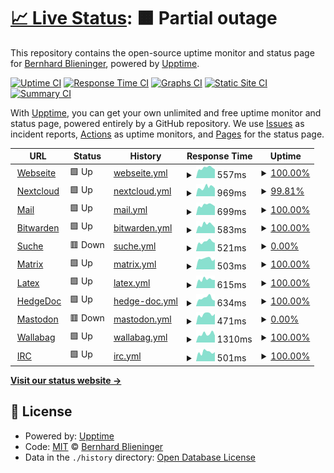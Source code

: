 # [📈 Live Status](https://privatereese.github.io/upptime): <!--live status--> **🟧 Partial outage**

This repository contains the open-source uptime monitor and status page for [Bernhard Blieninger](https://privatereese.github.io/upptime), powered by [Upptime](https://github.com/upptime/upptime).

[![Uptime CI](https://github.com/privatereese/upptime/workflows/Uptime%20CI/badge.svg)](https://github.com/privatereese/upptime/actions?query=workflow%3A%22Uptime+CI%22)
[![Response Time CI](https://github.com/privatereese/upptime/workflows/Response%20Time%20CI/badge.svg)](https://github.com/privatereese/upptime/actions?query=workflow%3A%22Response+Time+CI%22)
[![Graphs CI](https://github.com/privatereese/upptime/workflows/Graphs%20CI/badge.svg)](https://github.com/privatereese/upptime/actions?query=workflow%3A%22Graphs+CI%22)
[![Static Site CI](https://github.com/privatereese/upptime/workflows/Static%20Site%20CI/badge.svg)](https://github.com/privatereese/upptime/actions?query=workflow%3A%22Static+Site+CI%22)
[![Summary CI](https://github.com/privatereese/upptime/workflows/Summary%20CI/badge.svg)](https://github.com/privatereese/upptime/actions?query=workflow%3A%22Summary+CI%22)

With [Upptime](https://upptime.js.org), you can get your own unlimited and free uptime monitor and status page, powered entirely by a GitHub repository. We use [Issues](https://github.com/privatereese/upptime/issues) as incident reports, [Actions](https://github.com/privatereese/upptime/actions) as uptime monitors, and [Pages](https://privatereese.github.io/upptime) for the status page.

<!--start: status pages-->
<!-- This summary is generated by Upptime (https://github.com/upptime/upptime) -->
<!-- Do not edit this manually, your changes will be overwritten -->
<!-- prettier-ignore -->
| URL | Status | History | Response Time | Uptime |
| --- | ------ | ------- | ------------- | ------ |
| <img alt="" src="https://icons.duckduckgo.com/ip3/www.edvgarbe.de.ico" height="13"> [Webseite](https://www.edvgarbe.de) | 🟩 Up | [webseite.yml](https://github.com/privatereese/upptime/commits/HEAD/history/webseite.yml) | <details><summary><img alt="Response time graph" src="./graphs/webseite/response-time-week.png" height="20"> 557ms</summary><br><a href="https://privatereese.github.io/upptime/history/webseite"><img alt="Response time 617" src="https://img.shields.io/endpoint?url=https%3A%2F%2Fraw.githubusercontent.com%2Fprivatereese%2Fupptime%2FHEAD%2Fapi%2Fwebseite%2Fresponse-time.json"></a><br><a href="https://privatereese.github.io/upptime/history/webseite"><img alt="24-hour response time 481" src="https://img.shields.io/endpoint?url=https%3A%2F%2Fraw.githubusercontent.com%2Fprivatereese%2Fupptime%2FHEAD%2Fapi%2Fwebseite%2Fresponse-time-day.json"></a><br><a href="https://privatereese.github.io/upptime/history/webseite"><img alt="7-day response time 557" src="https://img.shields.io/endpoint?url=https%3A%2F%2Fraw.githubusercontent.com%2Fprivatereese%2Fupptime%2FHEAD%2Fapi%2Fwebseite%2Fresponse-time-week.json"></a><br><a href="https://privatereese.github.io/upptime/history/webseite"><img alt="30-day response time 1005" src="https://img.shields.io/endpoint?url=https%3A%2F%2Fraw.githubusercontent.com%2Fprivatereese%2Fupptime%2FHEAD%2Fapi%2Fwebseite%2Fresponse-time-month.json"></a><br><a href="https://privatereese.github.io/upptime/history/webseite"><img alt="1-year response time 616" src="https://img.shields.io/endpoint?url=https%3A%2F%2Fraw.githubusercontent.com%2Fprivatereese%2Fupptime%2FHEAD%2Fapi%2Fwebseite%2Fresponse-time-year.json"></a></details> | <details><summary><a href="https://privatereese.github.io/upptime/history/webseite">100.00%</a></summary><a href="https://privatereese.github.io/upptime/history/webseite"><img alt="All-time uptime 99.94%" src="https://img.shields.io/endpoint?url=https%3A%2F%2Fraw.githubusercontent.com%2Fprivatereese%2Fupptime%2FHEAD%2Fapi%2Fwebseite%2Fuptime.json"></a><br><a href="https://privatereese.github.io/upptime/history/webseite"><img alt="24-hour uptime 100.00%" src="https://img.shields.io/endpoint?url=https%3A%2F%2Fraw.githubusercontent.com%2Fprivatereese%2Fupptime%2FHEAD%2Fapi%2Fwebseite%2Fuptime-day.json"></a><br><a href="https://privatereese.github.io/upptime/history/webseite"><img alt="7-day uptime 100.00%" src="https://img.shields.io/endpoint?url=https%3A%2F%2Fraw.githubusercontent.com%2Fprivatereese%2Fupptime%2FHEAD%2Fapi%2Fwebseite%2Fuptime-week.json"></a><br><a href="https://privatereese.github.io/upptime/history/webseite"><img alt="30-day uptime 99.70%" src="https://img.shields.io/endpoint?url=https%3A%2F%2Fraw.githubusercontent.com%2Fprivatereese%2Fupptime%2FHEAD%2Fapi%2Fwebseite%2Fuptime-month.json"></a><br><a href="https://privatereese.github.io/upptime/history/webseite"><img alt="1-year uptime 99.93%" src="https://img.shields.io/endpoint?url=https%3A%2F%2Fraw.githubusercontent.com%2Fprivatereese%2Fupptime%2FHEAD%2Fapi%2Fwebseite%2Fuptime-year.json"></a></details>
| <img alt="" src="https://icons.duckduckgo.com/ip3/cloud.edvgarbe.de.ico" height="13"> [Nextcloud](https://cloud.edvgarbe.de) | 🟩 Up | [nextcloud.yml](https://github.com/privatereese/upptime/commits/HEAD/history/nextcloud.yml) | <details><summary><img alt="Response time graph" src="./graphs/nextcloud/response-time-week.png" height="20"> 969ms</summary><br><a href="https://privatereese.github.io/upptime/history/nextcloud"><img alt="Response time 1215" src="https://img.shields.io/endpoint?url=https%3A%2F%2Fraw.githubusercontent.com%2Fprivatereese%2Fupptime%2FHEAD%2Fapi%2Fnextcloud%2Fresponse-time.json"></a><br><a href="https://privatereese.github.io/upptime/history/nextcloud"><img alt="24-hour response time 857" src="https://img.shields.io/endpoint?url=https%3A%2F%2Fraw.githubusercontent.com%2Fprivatereese%2Fupptime%2FHEAD%2Fapi%2Fnextcloud%2Fresponse-time-day.json"></a><br><a href="https://privatereese.github.io/upptime/history/nextcloud"><img alt="7-day response time 969" src="https://img.shields.io/endpoint?url=https%3A%2F%2Fraw.githubusercontent.com%2Fprivatereese%2Fupptime%2FHEAD%2Fapi%2Fnextcloud%2Fresponse-time-week.json"></a><br><a href="https://privatereese.github.io/upptime/history/nextcloud"><img alt="30-day response time 1592" src="https://img.shields.io/endpoint?url=https%3A%2F%2Fraw.githubusercontent.com%2Fprivatereese%2Fupptime%2FHEAD%2Fapi%2Fnextcloud%2Fresponse-time-month.json"></a><br><a href="https://privatereese.github.io/upptime/history/nextcloud"><img alt="1-year response time 1212" src="https://img.shields.io/endpoint?url=https%3A%2F%2Fraw.githubusercontent.com%2Fprivatereese%2Fupptime%2FHEAD%2Fapi%2Fnextcloud%2Fresponse-time-year.json"></a></details> | <details><summary><a href="https://privatereese.github.io/upptime/history/nextcloud">99.81%</a></summary><a href="https://privatereese.github.io/upptime/history/nextcloud"><img alt="All-time uptime 99.83%" src="https://img.shields.io/endpoint?url=https%3A%2F%2Fraw.githubusercontent.com%2Fprivatereese%2Fupptime%2FHEAD%2Fapi%2Fnextcloud%2Fuptime.json"></a><br><a href="https://privatereese.github.io/upptime/history/nextcloud"><img alt="24-hour uptime 100.00%" src="https://img.shields.io/endpoint?url=https%3A%2F%2Fraw.githubusercontent.com%2Fprivatereese%2Fupptime%2FHEAD%2Fapi%2Fnextcloud%2Fuptime-day.json"></a><br><a href="https://privatereese.github.io/upptime/history/nextcloud"><img alt="7-day uptime 99.81%" src="https://img.shields.io/endpoint?url=https%3A%2F%2Fraw.githubusercontent.com%2Fprivatereese%2Fupptime%2FHEAD%2Fapi%2Fnextcloud%2Fuptime-week.json"></a><br><a href="https://privatereese.github.io/upptime/history/nextcloud"><img alt="30-day uptime 99.66%" src="https://img.shields.io/endpoint?url=https%3A%2F%2Fraw.githubusercontent.com%2Fprivatereese%2Fupptime%2FHEAD%2Fapi%2Fnextcloud%2Fuptime-month.json"></a><br><a href="https://privatereese.github.io/upptime/history/nextcloud"><img alt="1-year uptime 99.90%" src="https://img.shields.io/endpoint?url=https%3A%2F%2Fraw.githubusercontent.com%2Fprivatereese%2Fupptime%2FHEAD%2Fapi%2Fnextcloud%2Fuptime-year.json"></a></details>
| <img alt="" src="https://icons.duckduckgo.com/ip3/mail.edvgarbe.de.ico" height="13"> [Mail](https://mail.edvgarbe.de) | 🟩 Up | [mail.yml](https://github.com/privatereese/upptime/commits/HEAD/history/mail.yml) | <details><summary><img alt="Response time graph" src="./graphs/mail/response-time-week.png" height="20"> 699ms</summary><br><a href="https://privatereese.github.io/upptime/history/mail"><img alt="Response time 804" src="https://img.shields.io/endpoint?url=https%3A%2F%2Fraw.githubusercontent.com%2Fprivatereese%2Fupptime%2FHEAD%2Fapi%2Fmail%2Fresponse-time.json"></a><br><a href="https://privatereese.github.io/upptime/history/mail"><img alt="24-hour response time 612" src="https://img.shields.io/endpoint?url=https%3A%2F%2Fraw.githubusercontent.com%2Fprivatereese%2Fupptime%2FHEAD%2Fapi%2Fmail%2Fresponse-time-day.json"></a><br><a href="https://privatereese.github.io/upptime/history/mail"><img alt="7-day response time 699" src="https://img.shields.io/endpoint?url=https%3A%2F%2Fraw.githubusercontent.com%2Fprivatereese%2Fupptime%2FHEAD%2Fapi%2Fmail%2Fresponse-time-week.json"></a><br><a href="https://privatereese.github.io/upptime/history/mail"><img alt="30-day response time 1156" src="https://img.shields.io/endpoint?url=https%3A%2F%2Fraw.githubusercontent.com%2Fprivatereese%2Fupptime%2FHEAD%2Fapi%2Fmail%2Fresponse-time-month.json"></a><br><a href="https://privatereese.github.io/upptime/history/mail"><img alt="1-year response time 805" src="https://img.shields.io/endpoint?url=https%3A%2F%2Fraw.githubusercontent.com%2Fprivatereese%2Fupptime%2FHEAD%2Fapi%2Fmail%2Fresponse-time-year.json"></a></details> | <details><summary><a href="https://privatereese.github.io/upptime/history/mail">100.00%</a></summary><a href="https://privatereese.github.io/upptime/history/mail"><img alt="All-time uptime 99.93%" src="https://img.shields.io/endpoint?url=https%3A%2F%2Fraw.githubusercontent.com%2Fprivatereese%2Fupptime%2FHEAD%2Fapi%2Fmail%2Fuptime.json"></a><br><a href="https://privatereese.github.io/upptime/history/mail"><img alt="24-hour uptime 100.00%" src="https://img.shields.io/endpoint?url=https%3A%2F%2Fraw.githubusercontent.com%2Fprivatereese%2Fupptime%2FHEAD%2Fapi%2Fmail%2Fuptime-day.json"></a><br><a href="https://privatereese.github.io/upptime/history/mail"><img alt="7-day uptime 100.00%" src="https://img.shields.io/endpoint?url=https%3A%2F%2Fraw.githubusercontent.com%2Fprivatereese%2Fupptime%2FHEAD%2Fapi%2Fmail%2Fuptime-week.json"></a><br><a href="https://privatereese.github.io/upptime/history/mail"><img alt="30-day uptime 99.71%" src="https://img.shields.io/endpoint?url=https%3A%2F%2Fraw.githubusercontent.com%2Fprivatereese%2Fupptime%2FHEAD%2Fapi%2Fmail%2Fuptime-month.json"></a><br><a href="https://privatereese.github.io/upptime/history/mail"><img alt="1-year uptime 99.93%" src="https://img.shields.io/endpoint?url=https%3A%2F%2Fraw.githubusercontent.com%2Fprivatereese%2Fupptime%2FHEAD%2Fapi%2Fmail%2Fuptime-year.json"></a></details>
| <img alt="" src="https://icons.duckduckgo.com/ip3/bitwarden.edvgarbe.de.ico" height="13"> [Bitwarden](https://bitwarden.edvgarbe.de) | 🟩 Up | [bitwarden.yml](https://github.com/privatereese/upptime/commits/HEAD/history/bitwarden.yml) | <details><summary><img alt="Response time graph" src="./graphs/bitwarden/response-time-week.png" height="20"> 583ms</summary><br><a href="https://privatereese.github.io/upptime/history/bitwarden"><img alt="Response time 632" src="https://img.shields.io/endpoint?url=https%3A%2F%2Fraw.githubusercontent.com%2Fprivatereese%2Fupptime%2FHEAD%2Fapi%2Fbitwarden%2Fresponse-time.json"></a><br><a href="https://privatereese.github.io/upptime/history/bitwarden"><img alt="24-hour response time 380" src="https://img.shields.io/endpoint?url=https%3A%2F%2Fraw.githubusercontent.com%2Fprivatereese%2Fupptime%2FHEAD%2Fapi%2Fbitwarden%2Fresponse-time-day.json"></a><br><a href="https://privatereese.github.io/upptime/history/bitwarden"><img alt="7-day response time 583" src="https://img.shields.io/endpoint?url=https%3A%2F%2Fraw.githubusercontent.com%2Fprivatereese%2Fupptime%2FHEAD%2Fapi%2Fbitwarden%2Fresponse-time-week.json"></a><br><a href="https://privatereese.github.io/upptime/history/bitwarden"><img alt="30-day response time 708" src="https://img.shields.io/endpoint?url=https%3A%2F%2Fraw.githubusercontent.com%2Fprivatereese%2Fupptime%2FHEAD%2Fapi%2Fbitwarden%2Fresponse-time-month.json"></a><br><a href="https://privatereese.github.io/upptime/history/bitwarden"><img alt="1-year response time 634" src="https://img.shields.io/endpoint?url=https%3A%2F%2Fraw.githubusercontent.com%2Fprivatereese%2Fupptime%2FHEAD%2Fapi%2Fbitwarden%2Fresponse-time-year.json"></a></details> | <details><summary><a href="https://privatereese.github.io/upptime/history/bitwarden">100.00%</a></summary><a href="https://privatereese.github.io/upptime/history/bitwarden"><img alt="All-time uptime 99.12%" src="https://img.shields.io/endpoint?url=https%3A%2F%2Fraw.githubusercontent.com%2Fprivatereese%2Fupptime%2FHEAD%2Fapi%2Fbitwarden%2Fuptime.json"></a><br><a href="https://privatereese.github.io/upptime/history/bitwarden"><img alt="24-hour uptime 100.00%" src="https://img.shields.io/endpoint?url=https%3A%2F%2Fraw.githubusercontent.com%2Fprivatereese%2Fupptime%2FHEAD%2Fapi%2Fbitwarden%2Fuptime-day.json"></a><br><a href="https://privatereese.github.io/upptime/history/bitwarden"><img alt="7-day uptime 100.00%" src="https://img.shields.io/endpoint?url=https%3A%2F%2Fraw.githubusercontent.com%2Fprivatereese%2Fupptime%2FHEAD%2Fapi%2Fbitwarden%2Fuptime-week.json"></a><br><a href="https://privatereese.github.io/upptime/history/bitwarden"><img alt="30-day uptime 99.69%" src="https://img.shields.io/endpoint?url=https%3A%2F%2Fraw.githubusercontent.com%2Fprivatereese%2Fupptime%2FHEAD%2Fapi%2Fbitwarden%2Fuptime-month.json"></a><br><a href="https://privatereese.github.io/upptime/history/bitwarden"><img alt="1-year uptime 99.08%" src="https://img.shields.io/endpoint?url=https%3A%2F%2Fraw.githubusercontent.com%2Fprivatereese%2Fupptime%2FHEAD%2Fapi%2Fbitwarden%2Fuptime-year.json"></a></details>
| <img alt="" src="https://icons.duckduckgo.com/ip3/suche.edvgarbe.de.ico" height="13"> [Suche](https://suche.edvgarbe.de) | 🟥 Down | [suche.yml](https://github.com/privatereese/upptime/commits/HEAD/history/suche.yml) | <details><summary><img alt="Response time graph" src="./graphs/suche/response-time-week.png" height="20"> 521ms</summary><br><a href="https://privatereese.github.io/upptime/history/suche"><img alt="Response time 580" src="https://img.shields.io/endpoint?url=https%3A%2F%2Fraw.githubusercontent.com%2Fprivatereese%2Fupptime%2FHEAD%2Fapi%2Fsuche%2Fresponse-time.json"></a><br><a href="https://privatereese.github.io/upptime/history/suche"><img alt="24-hour response time 455" src="https://img.shields.io/endpoint?url=https%3A%2F%2Fraw.githubusercontent.com%2Fprivatereese%2Fupptime%2FHEAD%2Fapi%2Fsuche%2Fresponse-time-day.json"></a><br><a href="https://privatereese.github.io/upptime/history/suche"><img alt="7-day response time 521" src="https://img.shields.io/endpoint?url=https%3A%2F%2Fraw.githubusercontent.com%2Fprivatereese%2Fupptime%2FHEAD%2Fapi%2Fsuche%2Fresponse-time-week.json"></a><br><a href="https://privatereese.github.io/upptime/history/suche"><img alt="30-day response time 556" src="https://img.shields.io/endpoint?url=https%3A%2F%2Fraw.githubusercontent.com%2Fprivatereese%2Fupptime%2FHEAD%2Fapi%2Fsuche%2Fresponse-time-month.json"></a><br><a href="https://privatereese.github.io/upptime/history/suche"><img alt="1-year response time 577" src="https://img.shields.io/endpoint?url=https%3A%2F%2Fraw.githubusercontent.com%2Fprivatereese%2Fupptime%2FHEAD%2Fapi%2Fsuche%2Fresponse-time-year.json"></a></details> | <details><summary><a href="https://privatereese.github.io/upptime/history/suche">0.00%</a></summary><a href="https://privatereese.github.io/upptime/history/suche"><img alt="All-time uptime 53.38%" src="https://img.shields.io/endpoint?url=https%3A%2F%2Fraw.githubusercontent.com%2Fprivatereese%2Fupptime%2FHEAD%2Fapi%2Fsuche%2Fuptime.json"></a><br><a href="https://privatereese.github.io/upptime/history/suche"><img alt="24-hour uptime 0.00%" src="https://img.shields.io/endpoint?url=https%3A%2F%2Fraw.githubusercontent.com%2Fprivatereese%2Fupptime%2FHEAD%2Fapi%2Fsuche%2Fuptime-day.json"></a><br><a href="https://privatereese.github.io/upptime/history/suche"><img alt="7-day uptime 0.00%" src="https://img.shields.io/endpoint?url=https%3A%2F%2Fraw.githubusercontent.com%2Fprivatereese%2Fupptime%2FHEAD%2Fapi%2Fsuche%2Fuptime-week.json"></a><br><a href="https://privatereese.github.io/upptime/history/suche"><img alt="30-day uptime 0.00%" src="https://img.shields.io/endpoint?url=https%3A%2F%2Fraw.githubusercontent.com%2Fprivatereese%2Fupptime%2FHEAD%2Fapi%2Fsuche%2Fuptime-month.json"></a><br><a href="https://privatereese.github.io/upptime/history/suche"><img alt="1-year uptime 51.46%" src="https://img.shields.io/endpoint?url=https%3A%2F%2Fraw.githubusercontent.com%2Fprivatereese%2Fupptime%2FHEAD%2Fapi%2Fsuche%2Fuptime-year.json"></a></details>
| <img alt="" src="https://icons.duckduckgo.com/ip3/matrix.edvgarbe.de.ico" height="13"> [Matrix](https://matrix.edvgarbe.de) | 🟩 Up | [matrix.yml](https://github.com/privatereese/upptime/commits/HEAD/history/matrix.yml) | <details><summary><img alt="Response time graph" src="./graphs/matrix/response-time-week.png" height="20"> 503ms</summary><br><a href="https://privatereese.github.io/upptime/history/matrix"><img alt="Response time 537" src="https://img.shields.io/endpoint?url=https%3A%2F%2Fraw.githubusercontent.com%2Fprivatereese%2Fupptime%2FHEAD%2Fapi%2Fmatrix%2Fresponse-time.json"></a><br><a href="https://privatereese.github.io/upptime/history/matrix"><img alt="24-hour response time 475" src="https://img.shields.io/endpoint?url=https%3A%2F%2Fraw.githubusercontent.com%2Fprivatereese%2Fupptime%2FHEAD%2Fapi%2Fmatrix%2Fresponse-time-day.json"></a><br><a href="https://privatereese.github.io/upptime/history/matrix"><img alt="7-day response time 503" src="https://img.shields.io/endpoint?url=https%3A%2F%2Fraw.githubusercontent.com%2Fprivatereese%2Fupptime%2FHEAD%2Fapi%2Fmatrix%2Fresponse-time-week.json"></a><br><a href="https://privatereese.github.io/upptime/history/matrix"><img alt="30-day response time 808" src="https://img.shields.io/endpoint?url=https%3A%2F%2Fraw.githubusercontent.com%2Fprivatereese%2Fupptime%2FHEAD%2Fapi%2Fmatrix%2Fresponse-time-month.json"></a><br><a href="https://privatereese.github.io/upptime/history/matrix"><img alt="1-year response time 535" src="https://img.shields.io/endpoint?url=https%3A%2F%2Fraw.githubusercontent.com%2Fprivatereese%2Fupptime%2FHEAD%2Fapi%2Fmatrix%2Fresponse-time-year.json"></a></details> | <details><summary><a href="https://privatereese.github.io/upptime/history/matrix">100.00%</a></summary><a href="https://privatereese.github.io/upptime/history/matrix"><img alt="All-time uptime 99.94%" src="https://img.shields.io/endpoint?url=https%3A%2F%2Fraw.githubusercontent.com%2Fprivatereese%2Fupptime%2FHEAD%2Fapi%2Fmatrix%2Fuptime.json"></a><br><a href="https://privatereese.github.io/upptime/history/matrix"><img alt="24-hour uptime 100.00%" src="https://img.shields.io/endpoint?url=https%3A%2F%2Fraw.githubusercontent.com%2Fprivatereese%2Fupptime%2FHEAD%2Fapi%2Fmatrix%2Fuptime-day.json"></a><br><a href="https://privatereese.github.io/upptime/history/matrix"><img alt="7-day uptime 100.00%" src="https://img.shields.io/endpoint?url=https%3A%2F%2Fraw.githubusercontent.com%2Fprivatereese%2Fupptime%2FHEAD%2Fapi%2Fmatrix%2Fuptime-week.json"></a><br><a href="https://privatereese.github.io/upptime/history/matrix"><img alt="30-day uptime 99.78%" src="https://img.shields.io/endpoint?url=https%3A%2F%2Fraw.githubusercontent.com%2Fprivatereese%2Fupptime%2FHEAD%2Fapi%2Fmatrix%2Fuptime-month.json"></a><br><a href="https://privatereese.github.io/upptime/history/matrix"><img alt="1-year uptime 99.94%" src="https://img.shields.io/endpoint?url=https%3A%2F%2Fraw.githubusercontent.com%2Fprivatereese%2Fupptime%2FHEAD%2Fapi%2Fmatrix%2Fuptime-year.json"></a></details>
| <img alt="" src="https://icons.duckduckgo.com/ip3/latex.edvgarbe.de.ico" height="13"> [Latex](https://latex.edvgarbe.de) | 🟩 Up | [latex.yml](https://github.com/privatereese/upptime/commits/HEAD/history/latex.yml) | <details><summary><img alt="Response time graph" src="./graphs/latex/response-time-week.png" height="20"> 615ms</summary><br><a href="https://privatereese.github.io/upptime/history/latex"><img alt="Response time 1060" src="https://img.shields.io/endpoint?url=https%3A%2F%2Fraw.githubusercontent.com%2Fprivatereese%2Fupptime%2FHEAD%2Fapi%2Flatex%2Fresponse-time.json"></a><br><a href="https://privatereese.github.io/upptime/history/latex"><img alt="24-hour response time 572" src="https://img.shields.io/endpoint?url=https%3A%2F%2Fraw.githubusercontent.com%2Fprivatereese%2Fupptime%2FHEAD%2Fapi%2Flatex%2Fresponse-time-day.json"></a><br><a href="https://privatereese.github.io/upptime/history/latex"><img alt="7-day response time 615" src="https://img.shields.io/endpoint?url=https%3A%2F%2Fraw.githubusercontent.com%2Fprivatereese%2Fupptime%2FHEAD%2Fapi%2Flatex%2Fresponse-time-week.json"></a><br><a href="https://privatereese.github.io/upptime/history/latex"><img alt="30-day response time 925" src="https://img.shields.io/endpoint?url=https%3A%2F%2Fraw.githubusercontent.com%2Fprivatereese%2Fupptime%2FHEAD%2Fapi%2Flatex%2Fresponse-time-month.json"></a><br><a href="https://privatereese.github.io/upptime/history/latex"><img alt="1-year response time 1050" src="https://img.shields.io/endpoint?url=https%3A%2F%2Fraw.githubusercontent.com%2Fprivatereese%2Fupptime%2FHEAD%2Fapi%2Flatex%2Fresponse-time-year.json"></a></details> | <details><summary><a href="https://privatereese.github.io/upptime/history/latex">100.00%</a></summary><a href="https://privatereese.github.io/upptime/history/latex"><img alt="All-time uptime 99.93%" src="https://img.shields.io/endpoint?url=https%3A%2F%2Fraw.githubusercontent.com%2Fprivatereese%2Fupptime%2FHEAD%2Fapi%2Flatex%2Fuptime.json"></a><br><a href="https://privatereese.github.io/upptime/history/latex"><img alt="24-hour uptime 100.00%" src="https://img.shields.io/endpoint?url=https%3A%2F%2Fraw.githubusercontent.com%2Fprivatereese%2Fupptime%2FHEAD%2Fapi%2Flatex%2Fuptime-day.json"></a><br><a href="https://privatereese.github.io/upptime/history/latex"><img alt="7-day uptime 100.00%" src="https://img.shields.io/endpoint?url=https%3A%2F%2Fraw.githubusercontent.com%2Fprivatereese%2Fupptime%2FHEAD%2Fapi%2Flatex%2Fuptime-week.json"></a><br><a href="https://privatereese.github.io/upptime/history/latex"><img alt="30-day uptime 99.78%" src="https://img.shields.io/endpoint?url=https%3A%2F%2Fraw.githubusercontent.com%2Fprivatereese%2Fupptime%2FHEAD%2Fapi%2Flatex%2Fuptime-month.json"></a><br><a href="https://privatereese.github.io/upptime/history/latex"><img alt="1-year uptime 99.93%" src="https://img.shields.io/endpoint?url=https%3A%2F%2Fraw.githubusercontent.com%2Fprivatereese%2Fupptime%2FHEAD%2Fapi%2Flatex%2Fuptime-year.json"></a></details>
| <img alt="" src="https://icons.duckduckgo.com/ip3/md.edvgarbe.de.ico" height="13"> [HedgeDoc](https://md.edvgarbe.de) | 🟩 Up | [hedge-doc.yml](https://github.com/privatereese/upptime/commits/HEAD/history/hedge-doc.yml) | <details><summary><img alt="Response time graph" src="./graphs/hedge-doc/response-time-week.png" height="20"> 634ms</summary><br><a href="https://privatereese.github.io/upptime/history/hedge-doc"><img alt="Response time 630" src="https://img.shields.io/endpoint?url=https%3A%2F%2Fraw.githubusercontent.com%2Fprivatereese%2Fupptime%2FHEAD%2Fapi%2Fhedge-doc%2Fresponse-time.json"></a><br><a href="https://privatereese.github.io/upptime/history/hedge-doc"><img alt="24-hour response time 432" src="https://img.shields.io/endpoint?url=https%3A%2F%2Fraw.githubusercontent.com%2Fprivatereese%2Fupptime%2FHEAD%2Fapi%2Fhedge-doc%2Fresponse-time-day.json"></a><br><a href="https://privatereese.github.io/upptime/history/hedge-doc"><img alt="7-day response time 634" src="https://img.shields.io/endpoint?url=https%3A%2F%2Fraw.githubusercontent.com%2Fprivatereese%2Fupptime%2FHEAD%2Fapi%2Fhedge-doc%2Fresponse-time-week.json"></a><br><a href="https://privatereese.github.io/upptime/history/hedge-doc"><img alt="30-day response time 634" src="https://img.shields.io/endpoint?url=https%3A%2F%2Fraw.githubusercontent.com%2Fprivatereese%2Fupptime%2FHEAD%2Fapi%2Fhedge-doc%2Fresponse-time-month.json"></a><br><a href="https://privatereese.github.io/upptime/history/hedge-doc"><img alt="1-year response time 627" src="https://img.shields.io/endpoint?url=https%3A%2F%2Fraw.githubusercontent.com%2Fprivatereese%2Fupptime%2FHEAD%2Fapi%2Fhedge-doc%2Fresponse-time-year.json"></a></details> | <details><summary><a href="https://privatereese.github.io/upptime/history/hedge-doc">100.00%</a></summary><a href="https://privatereese.github.io/upptime/history/hedge-doc"><img alt="All-time uptime 99.94%" src="https://img.shields.io/endpoint?url=https%3A%2F%2Fraw.githubusercontent.com%2Fprivatereese%2Fupptime%2FHEAD%2Fapi%2Fhedge-doc%2Fuptime.json"></a><br><a href="https://privatereese.github.io/upptime/history/hedge-doc"><img alt="24-hour uptime 100.00%" src="https://img.shields.io/endpoint?url=https%3A%2F%2Fraw.githubusercontent.com%2Fprivatereese%2Fupptime%2FHEAD%2Fapi%2Fhedge-doc%2Fuptime-day.json"></a><br><a href="https://privatereese.github.io/upptime/history/hedge-doc"><img alt="7-day uptime 100.00%" src="https://img.shields.io/endpoint?url=https%3A%2F%2Fraw.githubusercontent.com%2Fprivatereese%2Fupptime%2FHEAD%2Fapi%2Fhedge-doc%2Fuptime-week.json"></a><br><a href="https://privatereese.github.io/upptime/history/hedge-doc"><img alt="30-day uptime 99.78%" src="https://img.shields.io/endpoint?url=https%3A%2F%2Fraw.githubusercontent.com%2Fprivatereese%2Fupptime%2FHEAD%2Fapi%2Fhedge-doc%2Fuptime-month.json"></a><br><a href="https://privatereese.github.io/upptime/history/hedge-doc"><img alt="1-year uptime 99.94%" src="https://img.shields.io/endpoint?url=https%3A%2F%2Fraw.githubusercontent.com%2Fprivatereese%2Fupptime%2FHEAD%2Fapi%2Fhedge-doc%2Fuptime-year.json"></a></details>
| <img alt="" src="https://icons.duckduckgo.com/ip3/mastodon.edvgarbe.de.ico" height="13"> [Mastodon](https://mastodon.edvgarbe.de) | 🟥 Down | [mastodon.yml](https://github.com/privatereese/upptime/commits/HEAD/history/mastodon.yml) | <details><summary><img alt="Response time graph" src="./graphs/mastodon/response-time-week.png" height="20"> 471ms</summary><br><a href="https://privatereese.github.io/upptime/history/mastodon"><img alt="Response time 658" src="https://img.shields.io/endpoint?url=https%3A%2F%2Fraw.githubusercontent.com%2Fprivatereese%2Fupptime%2FHEAD%2Fapi%2Fmastodon%2Fresponse-time.json"></a><br><a href="https://privatereese.github.io/upptime/history/mastodon"><img alt="24-hour response time 493" src="https://img.shields.io/endpoint?url=https%3A%2F%2Fraw.githubusercontent.com%2Fprivatereese%2Fupptime%2FHEAD%2Fapi%2Fmastodon%2Fresponse-time-day.json"></a><br><a href="https://privatereese.github.io/upptime/history/mastodon"><img alt="7-day response time 471" src="https://img.shields.io/endpoint?url=https%3A%2F%2Fraw.githubusercontent.com%2Fprivatereese%2Fupptime%2FHEAD%2Fapi%2Fmastodon%2Fresponse-time-week.json"></a><br><a href="https://privatereese.github.io/upptime/history/mastodon"><img alt="30-day response time 497" src="https://img.shields.io/endpoint?url=https%3A%2F%2Fraw.githubusercontent.com%2Fprivatereese%2Fupptime%2FHEAD%2Fapi%2Fmastodon%2Fresponse-time-month.json"></a><br><a href="https://privatereese.github.io/upptime/history/mastodon"><img alt="1-year response time 647" src="https://img.shields.io/endpoint?url=https%3A%2F%2Fraw.githubusercontent.com%2Fprivatereese%2Fupptime%2FHEAD%2Fapi%2Fmastodon%2Fresponse-time-year.json"></a></details> | <details><summary><a href="https://privatereese.github.io/upptime/history/mastodon">0.00%</a></summary><a href="https://privatereese.github.io/upptime/history/mastodon"><img alt="All-time uptime 44.81%" src="https://img.shields.io/endpoint?url=https%3A%2F%2Fraw.githubusercontent.com%2Fprivatereese%2Fupptime%2FHEAD%2Fapi%2Fmastodon%2Fuptime.json"></a><br><a href="https://privatereese.github.io/upptime/history/mastodon"><img alt="24-hour uptime 0.00%" src="https://img.shields.io/endpoint?url=https%3A%2F%2Fraw.githubusercontent.com%2Fprivatereese%2Fupptime%2FHEAD%2Fapi%2Fmastodon%2Fuptime-day.json"></a><br><a href="https://privatereese.github.io/upptime/history/mastodon"><img alt="7-day uptime 0.00%" src="https://img.shields.io/endpoint?url=https%3A%2F%2Fraw.githubusercontent.com%2Fprivatereese%2Fupptime%2FHEAD%2Fapi%2Fmastodon%2Fuptime-week.json"></a><br><a href="https://privatereese.github.io/upptime/history/mastodon"><img alt="30-day uptime 0.00%" src="https://img.shields.io/endpoint?url=https%3A%2F%2Fraw.githubusercontent.com%2Fprivatereese%2Fupptime%2FHEAD%2Fapi%2Fmastodon%2Fuptime-month.json"></a><br><a href="https://privatereese.github.io/upptime/history/mastodon"><img alt="1-year uptime 42.53%" src="https://img.shields.io/endpoint?url=https%3A%2F%2Fraw.githubusercontent.com%2Fprivatereese%2Fupptime%2FHEAD%2Fapi%2Fmastodon%2Fuptime-year.json"></a></details>
| <img alt="" src="https://icons.duckduckgo.com/ip3/wallabag.edvgarbe.de.ico" height="13"> [Wallabag](https://wallabag.edvgarbe.de) | 🟩 Up | [wallabag.yml](https://github.com/privatereese/upptime/commits/HEAD/history/wallabag.yml) | <details><summary><img alt="Response time graph" src="./graphs/wallabag/response-time-week.png" height="20"> 1310ms</summary><br><a href="https://privatereese.github.io/upptime/history/wallabag"><img alt="Response time 2036" src="https://img.shields.io/endpoint?url=https%3A%2F%2Fraw.githubusercontent.com%2Fprivatereese%2Fupptime%2FHEAD%2Fapi%2Fwallabag%2Fresponse-time.json"></a><br><a href="https://privatereese.github.io/upptime/history/wallabag"><img alt="24-hour response time 1090" src="https://img.shields.io/endpoint?url=https%3A%2F%2Fraw.githubusercontent.com%2Fprivatereese%2Fupptime%2FHEAD%2Fapi%2Fwallabag%2Fresponse-time-day.json"></a><br><a href="https://privatereese.github.io/upptime/history/wallabag"><img alt="7-day response time 1310" src="https://img.shields.io/endpoint?url=https%3A%2F%2Fraw.githubusercontent.com%2Fprivatereese%2Fupptime%2FHEAD%2Fapi%2Fwallabag%2Fresponse-time-week.json"></a><br><a href="https://privatereese.github.io/upptime/history/wallabag"><img alt="30-day response time 1970" src="https://img.shields.io/endpoint?url=https%3A%2F%2Fraw.githubusercontent.com%2Fprivatereese%2Fupptime%2FHEAD%2Fapi%2Fwallabag%2Fresponse-time-month.json"></a><br><a href="https://privatereese.github.io/upptime/history/wallabag"><img alt="1-year response time 2026" src="https://img.shields.io/endpoint?url=https%3A%2F%2Fraw.githubusercontent.com%2Fprivatereese%2Fupptime%2FHEAD%2Fapi%2Fwallabag%2Fresponse-time-year.json"></a></details> | <details><summary><a href="https://privatereese.github.io/upptime/history/wallabag">100.00%</a></summary><a href="https://privatereese.github.io/upptime/history/wallabag"><img alt="All-time uptime 99.95%" src="https://img.shields.io/endpoint?url=https%3A%2F%2Fraw.githubusercontent.com%2Fprivatereese%2Fupptime%2FHEAD%2Fapi%2Fwallabag%2Fuptime.json"></a><br><a href="https://privatereese.github.io/upptime/history/wallabag"><img alt="24-hour uptime 100.00%" src="https://img.shields.io/endpoint?url=https%3A%2F%2Fraw.githubusercontent.com%2Fprivatereese%2Fupptime%2FHEAD%2Fapi%2Fwallabag%2Fuptime-day.json"></a><br><a href="https://privatereese.github.io/upptime/history/wallabag"><img alt="7-day uptime 100.00%" src="https://img.shields.io/endpoint?url=https%3A%2F%2Fraw.githubusercontent.com%2Fprivatereese%2Fupptime%2FHEAD%2Fapi%2Fwallabag%2Fuptime-week.json"></a><br><a href="https://privatereese.github.io/upptime/history/wallabag"><img alt="30-day uptime 99.82%" src="https://img.shields.io/endpoint?url=https%3A%2F%2Fraw.githubusercontent.com%2Fprivatereese%2Fupptime%2FHEAD%2Fapi%2Fwallabag%2Fuptime-month.json"></a><br><a href="https://privatereese.github.io/upptime/history/wallabag"><img alt="1-year uptime 99.94%" src="https://img.shields.io/endpoint?url=https%3A%2F%2Fraw.githubusercontent.com%2Fprivatereese%2Fupptime%2FHEAD%2Fapi%2Fwallabag%2Fuptime-year.json"></a></details>
| <img alt="" src="https://icons.duckduckgo.com/ip3/irc.edvgarbe.de.ico" height="13"> [IRC](https://irc.edvgarbe.de) | 🟩 Up | [irc.yml](https://github.com/privatereese/upptime/commits/HEAD/history/irc.yml) | <details><summary><img alt="Response time graph" src="./graphs/irc/response-time-week.png" height="20"> 501ms</summary><br><a href="https://privatereese.github.io/upptime/history/irc"><img alt="Response time 516" src="https://img.shields.io/endpoint?url=https%3A%2F%2Fraw.githubusercontent.com%2Fprivatereese%2Fupptime%2FHEAD%2Fapi%2Firc%2Fresponse-time.json"></a><br><a href="https://privatereese.github.io/upptime/history/irc"><img alt="24-hour response time 504" src="https://img.shields.io/endpoint?url=https%3A%2F%2Fraw.githubusercontent.com%2Fprivatereese%2Fupptime%2FHEAD%2Fapi%2Firc%2Fresponse-time-day.json"></a><br><a href="https://privatereese.github.io/upptime/history/irc"><img alt="7-day response time 501" src="https://img.shields.io/endpoint?url=https%3A%2F%2Fraw.githubusercontent.com%2Fprivatereese%2Fupptime%2FHEAD%2Fapi%2Firc%2Fresponse-time-week.json"></a><br><a href="https://privatereese.github.io/upptime/history/irc"><img alt="30-day response time 620" src="https://img.shields.io/endpoint?url=https%3A%2F%2Fraw.githubusercontent.com%2Fprivatereese%2Fupptime%2FHEAD%2Fapi%2Firc%2Fresponse-time-month.json"></a><br><a href="https://privatereese.github.io/upptime/history/irc"><img alt="1-year response time 514" src="https://img.shields.io/endpoint?url=https%3A%2F%2Fraw.githubusercontent.com%2Fprivatereese%2Fupptime%2FHEAD%2Fapi%2Firc%2Fresponse-time-year.json"></a></details> | <details><summary><a href="https://privatereese.github.io/upptime/history/irc">100.00%</a></summary><a href="https://privatereese.github.io/upptime/history/irc"><img alt="All-time uptime 99.95%" src="https://img.shields.io/endpoint?url=https%3A%2F%2Fraw.githubusercontent.com%2Fprivatereese%2Fupptime%2FHEAD%2Fapi%2Firc%2Fuptime.json"></a><br><a href="https://privatereese.github.io/upptime/history/irc"><img alt="24-hour uptime 100.00%" src="https://img.shields.io/endpoint?url=https%3A%2F%2Fraw.githubusercontent.com%2Fprivatereese%2Fupptime%2FHEAD%2Fapi%2Firc%2Fuptime-day.json"></a><br><a href="https://privatereese.github.io/upptime/history/irc"><img alt="7-day uptime 100.00%" src="https://img.shields.io/endpoint?url=https%3A%2F%2Fraw.githubusercontent.com%2Fprivatereese%2Fupptime%2FHEAD%2Fapi%2Firc%2Fuptime-week.json"></a><br><a href="https://privatereese.github.io/upptime/history/irc"><img alt="30-day uptime 99.82%" src="https://img.shields.io/endpoint?url=https%3A%2F%2Fraw.githubusercontent.com%2Fprivatereese%2Fupptime%2FHEAD%2Fapi%2Firc%2Fuptime-month.json"></a><br><a href="https://privatereese.github.io/upptime/history/irc"><img alt="1-year uptime 99.94%" src="https://img.shields.io/endpoint?url=https%3A%2F%2Fraw.githubusercontent.com%2Fprivatereese%2Fupptime%2FHEAD%2Fapi%2Firc%2Fuptime-year.json"></a></details>

<!--end: status pages-->

[**Visit our status website →**](https://privatereese.github.io/upptime)

## 📄 License

- Powered by: [Upptime](https://github.com/upptime/upptime)
- Code: [MIT](./LICENSE) © [Bernhard Blieninger](https://privatereese.github.io/upptime)
- Data in the `./history` directory: [Open Database License](https://opendatacommons.org/licenses/odbl/1-0/)
